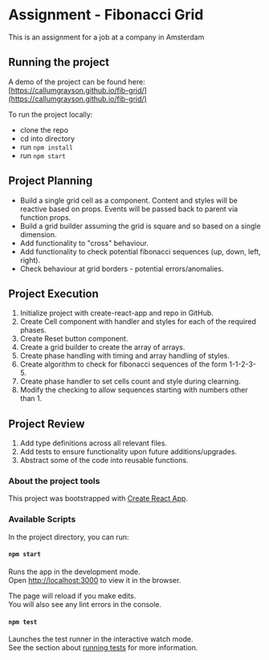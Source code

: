 # Assignment - Fibonacci Grid

This is an assignment for a job at a company in Amsterdam

## Running the project

A demo of the project can be found here: [https://callumgrayson.github.io/fib-grid/](https://callumgrayson.github.io/fib-grid/)

To run the project locally:

- clone the repo
- cd into directory
- run `npm install`
- run `npm start`

## Project Planning

- Build a single grid cell as a component. Content and styles will be reactive based on props. Events will be passed back to parent via function props.
- Build a grid builder assuming the grid is square and so based on a single dimension.
- Add functionality to "cross" behaviour.
- Add functionality to check potential fibonacci sequences (up, down, left, right).
- Check behaviour at grid borders - potential errors/anomalies.

## Project Execution

1. Initialize project with create-react-app and repo in GitHub.
1. Create Cell component with handler and styles for each of the required phases.
1. Create Reset button component.
1. Create a grid builder to create the array of arrays.
1. Create phase handling with timing and array handling of styles.
1. Create algorithm to check for fibonacci sequences of the form 1-1-2-3-5.
1. Create phase handler to set cells count and style during clearning.
1. Modify the checking to allow sequences starting with numbers other than 1.

## Project Review

1. Add type definitions across all relevant files.
1. Add tests to ensure functionality upon future additions/upgrades.
1. Abstract some of the code into reusable functions.

### About the project tools

This project was bootstrapped with [Create React App](https://github.com/facebook/create-react-app).

### Available Scripts

In the project directory, you can run:

#### `npm start`

Runs the app in the development mode.\
Open [http://localhost:3000](http://localhost:3000) to view it in the browser.

The page will reload if you make edits.\
You will also see any lint errors in the console.

#### `npm test`

Launches the test runner in the interactive watch mode.\
See the section about [running tests](https://facebook.github.io/create-react-app/docs/running-tests) for more information.
